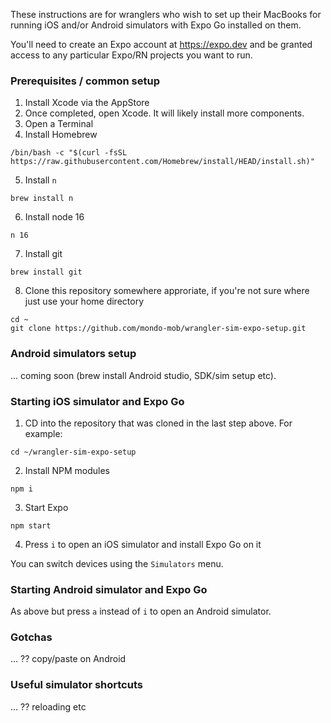 These instructions are for wranglers who wish to set up their MacBooks for running iOS and/or Android simulators with Expo Go installed on them.

You'll need to create an Expo account at https://expo.dev and be granted access to any particular Expo/RN projects you want to run. 

### Prerequisites / common setup

1. Install Xcode via the AppStore
2. Once completed, open Xcode. It will likely install more components.
3. Open a Terminal
4. Install Homebrew 
```shell
/bin/bash -c "$(curl -fsSL https://raw.githubusercontent.com/Homebrew/install/HEAD/install.sh)"
```
5. Install `n`
```shell
brew install n
```
6. Install node 16
```shell
n 16
```
7. Install git
```shell
brew install git
```
8. Clone this repository somewhere approriate, if you're not sure where just use your home directory
```shell
cd ~
git clone https://github.com/mondo-mob/wrangler-sim-expo-setup.git
```

### Android simulators setup

... coming soon (brew install Android studio, SDK/sim setup etc).

### Starting iOS simulator and Expo Go

1. CD into the repository that was cloned in the last step above. For example:
```shell
cd ~/wrangler-sim-expo-setup
```
2. Install NPM modules
```shell
npm i
```
3. Start Expo
```shell
npm start
```
4. Press `i` to open an iOS simulator and install Expo Go on it

You can switch devices using the `Simulators` menu.

### Starting Android simulator and Expo Go

As above but press `a` instead of `i` to open an Android simulator.

### Gotchas

... ?? copy/paste on Android

### Useful simulator shortcuts

... ?? reloading etc
